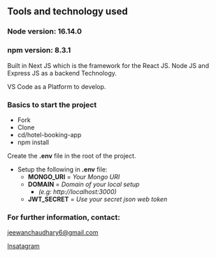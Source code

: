 ## Tools and technology used

### Node version: 16.14.0
### npm version: 8.3.1

Built in Next JS which is the framework for the React JS. Node JS and Express JS as a backend Technology.

VS Code as a Platform to develop.

### Basics to start the project
+ Fork
+ Clone
+ cd/hotel-booking-app
+ npm install

Create the **.env** file in the root of the project.
- Setup the following in **.env** file:
    - **MONGO_URI** = *Your Mongo URI*
    - **DOMAIN** = *Domain of your local setup*     
        - *(e.g: http://localhost:3000)*
    - **JWT_SECRET** = *Use your secret json web token* 

### For further information, contact:
jeewanchaudhary6@gmail.com

[Insatagram](https://www.instagram.com/jeewa_n_) 

    